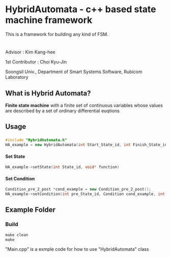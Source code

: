 # HybridAutomata - c++ based state machine framework
This is a framework for building any kind of FSM. 
# 

Advisor : Kim Kang-hee 

1st Contributor : Choi Kyu-Jin 

Soongsil Univ., Department of Smart Systems Software, Rubicom Laboratory
## What is Hybrid Automata?
  **Finite state machine** with a finite set of continuous variables whose values are described by a set of ordinary differential euqtions

##   Usage
### 
```c++
#include "HybridAutomata.h"
HA_example = new HybridAutomata(int Start_State_id, int Finish_State_id)
```
####   Set State
```c++
HA_example->setState(int State_id, void* function)
```
####   Set Condition
```c++
Condition_pre_2_post *cond_example = new Condition_pre_2_post();
HA_example->setCondition(int pre_State_id, Condition cond_example, int post_State_id);
```
## Example Folder
### Build
```c
make clean 
make
```

"Main.cpp" is a exmple code for how to use "HybridAutomata" class
